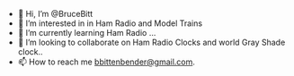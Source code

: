 - 👋 Hi, I’m @BruceBitt
- 👀 I’m interested in in Ham Radio and Model Trains
- 🌱 I’m currently learning Ham Radio ...
- 💞️ I’m looking to collaborate on Ham Radio Clocks and world Gray Shade clock..
- 📫 How to reach me bbittenbender@gmail.com.

<!---
BruceBitt/BruceBitt is a ✨ special ✨ repository because its `README.md` (this file) appears on your GitHub profile.
You can click the Preview link to take a look at your changes.
--->
